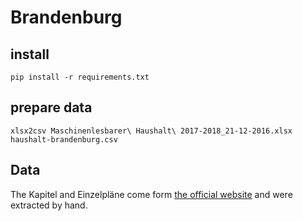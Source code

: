 # Brandenburg


## install
```
pip install -r requirements.txt
```

## prepare data
```
xlsx2csv Maschinenlesbarer\ Haushalt\ 2017-2018_21-12-2016.xlsx haushalt-brandenburg.csv
```

## Data
The Kapitel and Einzelpläne come form [the official website](http://www.mdf.brandenburg.de/sixcms/detail.php/762679) and were extracted by hand.

